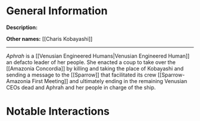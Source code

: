# General Information
**Description:** 

**Other names:** [[Charis Kobayashi]]

---
*Aphrah* is a [[Venusian Engineered Humans|Venusian Engineered Human]] an defacto leader of her people. She enacted a coup to take over the [[Amazonia Concordia]] by killing and taking the place of Kobayashi and sending a message to the [[Sparrow]] that facilitated its crew [[Sparrow-Amazonia First Meeting]] and ultimately ending in the remaining Venusian CEOs dead and Aphrah and her people in charge of the ship.

# Notable Interactions
